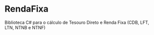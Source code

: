# RendaFixa
Biblioteca C# para o cálculo de Tesouro Direto e Renda Fixa (CDB, LFT, LTN, NTNB e NTNF)
